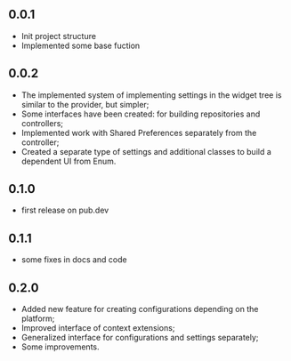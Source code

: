 ## 0.0.1

* Init project structure
* Implemented some base fuction

## 0.0.2

* The implemented system of implementing settings in the widget tree is similar to the provider, but simpler;
* Some interfaces have been created: for building repositories and controllers;
* Implemented work with Shared Preferences separately from the controller;
* Created a separate type of settings and additional classes to build a dependent UI from Enum.

## 0.1.0

* first release on pub.dev

## 0.1.1

* some fixes in docs and code

## 0.2.0

* Added new feature for creating configurations depending on the platform;
* Improved interface of context extensions;
* Generalized interface for configurations and settings separately;
* Some improvements.
